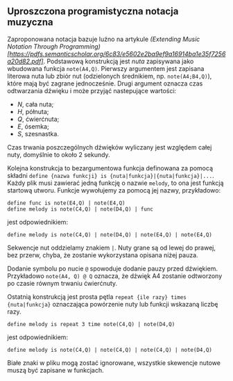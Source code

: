 ## Uproszczona programistyczna notacja muzyczna

Zaproponowana notacja bazuje luźno na artykule _(Extending Music Notation Through Programming)[https://pdfs.semanticscholar.org/6c83/e5602e2ba9ef9a16914ba1e35f7256a20d82.pdf]_.
Podstawową konstrukcją jest *nuta* zapisywana jako wbudowana funkcja `note(A4,Q)`. Pierwszy argumentem jest zapisana literowa nuta lub 
zbiór nut (odzielonych średnikiem, np. `note(A4;B4,Q)`), które mają być zagrane jednocześnie. Drugi argument oznacza czas odtwarzania dźwięku i może przyjąć nastepujące wartości:
- _N_, cała nuta;
- _H_, półnuta;
- _Q_, ćwierćnuta;
- _E_, ósemka;
- _S_, szesnastka.

Czas trwania poszczególnych dźwięków wyliczany jest względem całej nuty, domyślnie to około 2 sekundy.

Kolejna konstrukcja to bezargumentowa funkcja definowana za pomocą składni `define {nazwa funkcji} is {nuta|funkcja}|{nuta|funkcja}|...`. Każdy plik musi zawierać jedną funkcję o  nazwie `melody`, to ona jest
funkcją startową utworu. Funkcje wywołujemy za pomocą jej nazwy, przykładowo:
```
define func is note(E4,Q) | note(E4,Q)
define melody is note(C4,Q) | note(D4,Q) | func
```
jest odpowiednikiem:
```
define melody is note(C4,Q) | note(D4,Q) | note(E4,Q) | note(E4,Q)
```
Sekwencje nut oddzielamy znakiem `|`. Nuty grane są od lewej do prawej, bez przerw, chyba, że zostanie wykorzystana opisana niżej pauza.

Dodanie symbolu po nucie `@` spowoduje dodanie pauzy przed dźwiękiem. Przykładowo `note(A4, Q) @ Q` oznacza, że dźwięk A4 zostanie odtworzony po czasie równym trwaniu ćwierćnuty.

Ostatnią konstrukcją jest prosta pętla `repeat {ile razy} times {nuta|funkcja}` oznaczająca powórzenie nuty lub funkcji wskazaną liczbę razy.
```
define melody is repeat 3 time note(C4,Q) | note(D4,Q)
```
jest odpowiednikiem:
```
define melody is note(C4,Q) | note(C4,Q) | note(C4,Q) | note(D4,Q)
```

Białe znaki w pliku mogą zostać ignorowane, wszystkie skewencje nutowe muszą być zapisane w funkcjach.


